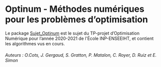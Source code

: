 # Optinum - Méthodes numériques pour les problèmes d’optimisation

Le package [Sujet_Optinum](https://github.com/mathn7/Sujet_Optinum) est le sujet du TP-projet d’Optimisation Numérique pour l’année 2020-2021 de l'École INP-ENSEEIHT, et contient les algorithmes vus en cours.

###### Auteurs : O.Cots, J. Gergaud, S. Gratton, P. Matalon, C. Royer, D. Ruiz et E. Simon
